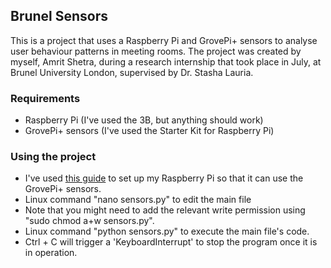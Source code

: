 ## Brunel Sensors
This is a project that uses a Raspberry Pi and GrovePi+ sensors to analyse user behaviour patterns in meeting rooms. The project was created by myself, Amrit Shetra, during a research internship that took place in July, at Brunel University London, supervised by Dr. Stasha Lauria.

### Requirements
* Raspberry Pi (I've used the 3B, but anything should work)
* GrovePi+ sensors (I've used the Starter Kit for Raspberry Pi)

### Using the project
* I've used [this guide](https://rsjazz.wordpress.com/2016/06/01/raspberry-pi-unleashed-setup-the-grovepi/) to set up my Raspberry Pi so that it can use the GrovePi+ sensors.
* Linux command "nano sensors.py" to edit the main file
* Note that you might need to add the relevant write permission using "sudo chmod a+w sensors.py".
* Linux command "python sensors.py" to execute the main file's code.
* Ctrl + C will trigger a 'KeyboardInterrupt' to stop the program once it is in operation.